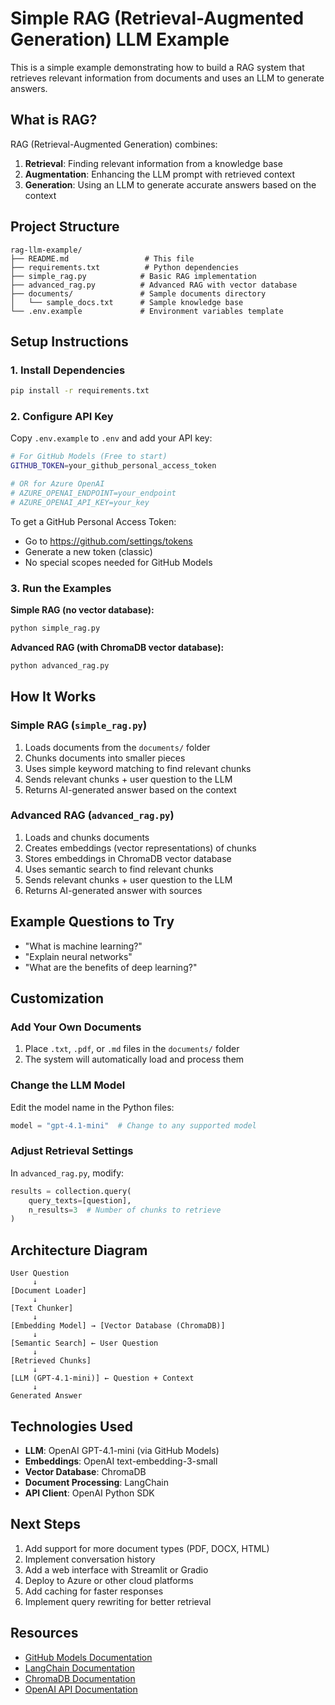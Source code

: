 # Simple RAG (Retrieval-Augmented Generation) LLM Example

This is a simple example demonstrating how to build a RAG system that retrieves relevant information from documents and uses an LLM to generate answers.

## What is RAG?

RAG (Retrieval-Augmented Generation) combines:
1. **Retrieval**: Finding relevant information from a knowledge base
2. **Augmentation**: Enhancing the LLM prompt with retrieved context
3. **Generation**: Using an LLM to generate accurate answers based on the context

## Project Structure

```
rag-llm-example/
├── README.md                 # This file
├── requirements.txt          # Python dependencies
├── simple_rag.py            # Basic RAG implementation
├── advanced_rag.py          # Advanced RAG with vector database
├── documents/               # Sample documents directory
│   └── sample_docs.txt      # Sample knowledge base
└── .env.example             # Environment variables template
```

## Setup Instructions

### 1. Install Dependencies

```bash
pip install -r requirements.txt
```

### 2. Configure API Key

Copy `.env.example` to `.env` and add your API key:

```bash
# For GitHub Models (Free to start)
GITHUB_TOKEN=your_github_personal_access_token

# OR for Azure OpenAI
# AZURE_OPENAI_ENDPOINT=your_endpoint
# AZURE_OPENAI_API_KEY=your_key
```

To get a GitHub Personal Access Token:
- Go to https://github.com/settings/tokens
- Generate a new token (classic)
- No special scopes needed for GitHub Models

### 3. Run the Examples

**Simple RAG (no vector database):**
```bash
python simple_rag.py
```

**Advanced RAG (with ChromaDB vector database):**
```bash
python advanced_rag.py
```

## How It Works

### Simple RAG (`simple_rag.py`)
1. Loads documents from the `documents/` folder
2. Chunks documents into smaller pieces
3. Uses simple keyword matching to find relevant chunks
4. Sends relevant chunks + user question to the LLM
5. Returns AI-generated answer based on the context

### Advanced RAG (`advanced_rag.py`)
1. Loads and chunks documents
2. Creates embeddings (vector representations) of chunks
3. Stores embeddings in ChromaDB vector database
4. Uses semantic search to find relevant chunks
5. Sends relevant chunks + user question to the LLM
6. Returns AI-generated answer with sources

## Example Questions to Try

- "What is machine learning?"
- "Explain neural networks"
- "What are the benefits of deep learning?"

## Customization

### Add Your Own Documents
1. Place `.txt`, `.pdf`, or `.md` files in the `documents/` folder
2. The system will automatically load and process them

### Change the LLM Model
Edit the model name in the Python files:
```python
model = "gpt-4.1-mini"  # Change to any supported model
```

### Adjust Retrieval Settings
In `advanced_rag.py`, modify:
```python
results = collection.query(
    query_texts=[question],
    n_results=3  # Number of chunks to retrieve
)
```

## Architecture Diagram

```
User Question
     ↓
[Document Loader]
     ↓
[Text Chunker]
     ↓
[Embedding Model] → [Vector Database (ChromaDB)]
     ↓
[Semantic Search] ← User Question
     ↓
[Retrieved Chunks]
     ↓
[LLM (GPT-4.1-mini)] ← Question + Context
     ↓
Generated Answer
```

## Technologies Used

- **LLM**: OpenAI GPT-4.1-mini (via GitHub Models)
- **Embeddings**: OpenAI text-embedding-3-small
- **Vector Database**: ChromaDB
- **Document Processing**: LangChain
- **API Client**: OpenAI Python SDK

## Next Steps

1. Add support for more document types (PDF, DOCX, HTML)
2. Implement conversation history
3. Add a web interface with Streamlit or Gradio
4. Deploy to Azure or other cloud platforms
5. Add caching for faster responses
6. Implement query rewriting for better retrieval

## Resources

- [GitHub Models Documentation](https://github.com/marketplace/models)
- [LangChain Documentation](https://python.langchain.com/)
- [ChromaDB Documentation](https://docs.trychroma.com/)
- [OpenAI API Documentation](https://platform.openai.com/docs)
